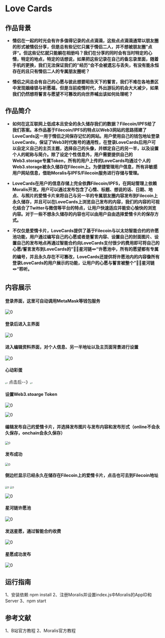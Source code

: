 # Love Cards

## 作品背景

- **情侣在一起的时光会有许多值得记录的点点滴滴，这些点点滴滴通常以朋友圈的形式被情侣分享，但是总有些记忆只属于情侣二人，并不想被朋友圈”点评“。但这些记忆就只能躺在相册吗？我们在分享的同时会有当时特定的心情，特定的地点，特定的话想说，如果把这些记录在自己的备忘录里面，随着手机的更换，我们无法保证我们的”经历“会不会被遗忘与丢失，有没有能永恒存在的且只有情侣二人的专属朋友圈呢？**

- **情侣之间总会有自己的心愿与彼此想要昭告天下的誓言，我们不难在各地景区中发现姻缘锁与祈愿福，但是当前疫情时代，外出游玩的机会大大减少，如果我们仍然想将誓言与愿望不可篡改的向世界喊出该如何处理呢？**

## 作品简介

- **如何在这互联网上低成本且安全的永久储存我们的数据？Filecoin/IPFS给了我们答案。本作品基于Filecoin/IPFS的特点以Web3网站的思路搭建了LoveCards这一用于情侣之间保存记忆的网站。用户使用自己的钱包地址登录LoveCards，保证了Web3时代账号的通用性，在登录LoveCards后用户可以自定义自己的主页主题，选择自己的头像，并绑定自己的另一半，以及设置个人的昵称与简介。除了设定个性信息外，用户需要提供自己的Web3.storage专属Token，所有的用户上传的LoveCards均通过个人的Web3.storage被永久储存在Filecoin上。为便捷管理用户信息，所有非敏感用户网站信息，借助Moralis与IPFS/Filecoin服务进行存储与管理。**


- **LoveCards在用户的信息存储上完全依靠Filecoin/IPFS，在网站管理上依赖Moralis开发。用户可以通过发布包含了心情、标题、想说的话、日期、地点、与照片的爱情卡片来将自己与另一半的专属朋友圈内容发布到Filecoin上永久储存，并且可以在LoveCards上浏览自己发布的内容，我们的内容的可视化结合了Twitter与微信等平台的特点，让用户快速适应并能安心愉快的浏览内容。对于一些不想永久储存的内容也可以由用户自由选择爱情卡片的保存方式。**


- **不仅仅是爱情卡片，LoveCards提供了基于Filecoin与以太坊智能合约的许愿池功能，用户通过编写自己的心愿或者是誓言内容、设置自己的封面图片、设置自己的发布地点再通过智能合约向LoveCards支付很少的费用即可将自己的心愿/誓言发布到LoveCards的”🌠🌌星河链🪢“许愿池中，所有的愿望都有专属的编号，并且永久存在不可篡改，LoveCards还提供将许愿池内的内容像所有登录LoveCards的用户展示的功能，让用户的心愿与誓言被整个”🌠🌌星河链🪢“聆听。**

  

## 内容展示

#### 登录界面，这里可自动调用MetaMask等钱包服务

![0](https://github.com/SmartRabbitY/LoveCards/blob/main/images/0.png)

#### 登录后进入主界面

![0](https://github.com/SmartRabbitY/LoveCards/blob/main/images/1.png)

#### 进入编辑资料界面，对个人信息、另一半地址以及主页面背景进行设置

![0](https://github.com/SmartRabbitY/LoveCards/blob/main/images/2.png)

#### 心动彩蛋

<img src="https://github.com/SmartRabbitY/LoveCards/blob/main/images/3.png" alt="0" style="zoom:33%;" /> 点击后--》<img src="https://github.com/SmartRabbitY/LoveCards/blob/main/images/4.png" alt="0" style="zoom:33%;" />  

#### 设置Web3.stoarge Token

![0](https://github.com/SmartRabbitY/LoveCards/blob/main/images/5.png)

![0](https://github.com/SmartRabbitY/LoveCards/blob/main/images/6.png)

#### 编辑发布自己的爱情卡片，并选择发布图片与发布内容和发布形式（online不会永久保存，onchain会永久保存）

<img src="https://github.com/SmartRabbitY/LoveCards/blob/main/images/7.png" alt="0" style="zoom: 67%;" />

#### 发布成功

<img src="https://github.com/SmartRabbitY/LoveCards/blob/main/images/8.png" alt="0" style="zoom:67%;" />

#### 侧边栏显示已经永久在储存在Filecoin上的爱情卡片，点击也可去到Filecoin地址

<img src="https://github.com/SmartRabbitY/LoveCards/blob/main/images/9.png" alt="0" style="zoom:50%;" /> <img src="https://github.com/SmartRabbitY/LoveCards/blob/main/images/10.png" alt="0" style="zoom:50%;" />

![0](https://github.com/SmartRabbitY/LoveCards/blob/main/images/11.png)

#### 星河链许愿池

![0](https://github.com/SmartRabbitY/LoveCards/blob/main/images/12.png)

#### 发送星愿，通过智能合约收费

![0](https://github.com/SmartRabbitY/LoveCards/blob/main/images/13.png)

#### 星愿成功发布

![0](https://github.com/SmartRabbitY/LoveCards/blob/main/images/14.png)

## 运行指南
1、安装依赖 npm install
2、注册Moralis并设置index.js中Moralis的AppID和Server
3、npm start
## 参考文献
1、B站官方教程
2、Moralis官方教程

